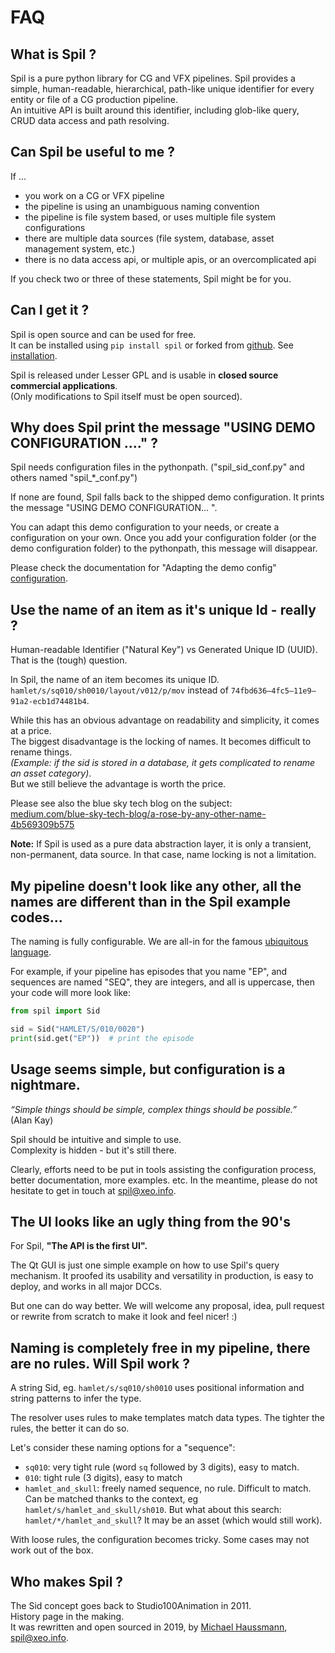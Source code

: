 # FAQ

## What is Spil ?

Spil is a pure python library for CG and VFX pipelines. 
Spil provides a simple, human-readable, hierarchical, path-like unique identifier for every entity or file of a CG production pipeline.    
An intuitive API is built around this identifier, including glob-like query, CRUD data access and path resolving.  

## Can Spil be useful to me ?

If ...
- you work on a CG or VFX pipeline  
- the pipeline is using an unambiguous naming convention
- the pipeline is file system based, or uses multiple file system configurations
- there are multiple data sources (file system, database, asset management system, etc.)
- there is no data access api, or multiple apis, or an overcomplicated api

If you check two or three of these statements, Spil might be for you.

## Can I get it ? 

Spil is open source and can be used for free.  
It can be installed using `pip install spil` or forked from [github](https://github.com/MichaelHaussmann/spil).
See [installation](installation.md).

Spil is released under Lesser GPL and is usable in **closed source commercial applications**.  
(Only modifications to Spil itself must be open sourced).


## Why does Spil print the message "USING DEMO CONFIGURATION ...." ?

Spil needs configuration files in the pythonpath.
("spil_sid_conf.py" and others named "spil_*_conf.py") 

If none are found, Spil falls back to the shipped demo configuration.
It prints the message "USING DEMO CONFIGURATION... ".

You can adapt this demo configuration to your needs, or create a configuration on your own. 
Once you add your configuration folder (or the demo configuration folder) to the pythonpath, this message will disappear.

Please check the documentation for "Adapting the demo config" [configuration](configuration.md).


## Use the name of an item as it's unique Id - really ? 

Human-readable Identifier ("Natural Key") vs Generated Unique ID (UUID).  
That is the (tough) question.

In Spil, the name of an item becomes its unique ID.  
`hamlet/s/sq010/sh0010/layout/v012/p/mov` instead of `74fbd636–4fc5–11e9–91a2-ecb1d74481b4`.  

While this has an obvious advantage on readability and simplicity, it comes at a price.  
The biggest disadvantage is the locking of names. It becomes difficult to rename things.  
*(Example: if the sid is stored in a database, it gets complicated to rename an asset category)*.  
But we still believe the advantage is worth the price.  

Please see also the blue sky tech blog on the subject:  
[medium.com/blue-sky-tech-blog/a-rose-by-any-other-name-4b569309b575](https://medium.com/blue-sky-tech-blog/a-rose-by-any-other-name-4b569309b575)  

**Note:** 
If Spil is used as a pure data abstraction layer, it is only a transient, non-permanent, data source.
In that case, name locking is not a limitation.


## My pipeline doesn't look like any other, all the names are different than in the Spil example codes...

The naming is fully configurable.
We are all-in for the famous [ubiquitous language](https://www.lullabot.com/articles/naming-content-types-using-ubiquitous-language).

For example, if your pipeline has episodes that you name "EP", and sequences are named "SEQ", 
they are integers, and all is uppercase, then your code will more look like:

```python
from spil import Sid

sid = Sid("HAMLET/S/010/0020")
print(sid.get("EP"))  # print the episode
```


## Usage seems simple, but configuration is a nightmare.

*“Simple things should be simple, complex things should be possible.”*  
(Alan Kay)  

Spil should be intuitive and simple to use.  
Complexity is hidden - but it's still there.

Clearly, efforts need to be put in tools assisting the configuration process, better documentation, more examples. etc.
In the meantime, please do not hesitate to get in touch at [spil@xeo.info](mailto:spil@xeo.info).


## The UI looks like an ugly thing from the 90's 

For Spil, **"The API is the first UI".**

The Qt GUI is just one simple example on how to use Spil's query mechanism.
It proofed its usability and versatility in production, is easy to deploy, and works in all major DCCs.

But one can do way better. 
We will welcome any proposal, idea, pull request or rewrite from scratch to make it look and feel nicer! :)


## Naming is completely free in my pipeline, there are no rules. Will Spil work ?

A string Sid, eg. `hamlet/s/sq010/sh0010` uses positional information and string patterns to infer the type.

The resolver uses rules to make templates match data types.
The tighter the rules, the better it can do so.

Let's consider these naming options for a "sequence":
- `sq010`: very tight rule (word `sq` followed by 3 digits), easy to match.
- `010`: tight rule (3 digits), easy to match
- `hamlet_and_skull`: freely named sequence, no rule. Difficult to match. 
  Can be matched thanks to the context, eg `hamlet/s/hamlet_and_skull/sh010`.
  But what about this search: `hamlet/*/hamlet_and_skull`? It may be an asset (which would still work).
  
With loose rules, the configuration becomes tricky. Some cases may not work out of the box.


## Who makes Spil ?

The Sid concept goes back to Studio100Animation in 2011.  
History page in the making.  
It was rewritten and open sourced in 2019, by [Michael Haussmann](https://github.com/MichaelHaussmann), [spil@xeo.info](mailto:spil@xeo.info).

